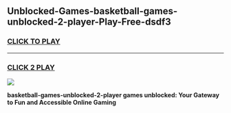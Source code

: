 
## Unblocked-Games-basketball-games-unblocked-2-player-Play-Free-dsdf3
<h3>
<a href="https://premium76.site?title=basketball-games-unblocked-2-player&ref=18A1">CLICK TO PLAY</a></h3>
<hr>

<h3>
<a href="https://premium76.site?title=basketball-games-unblocked-2-player&ref=18A1">CLICK 2 PLAY</a>
  
</h3>

<a href="https://premium76.site?title=basketball-games-unblocked-2-player&ref=18A1"><img src="https://clearcache.store/games.png"></a>


**basketball-games-unblocked-2-player games unblocked: Your Gateway to Fun and Accessible Online Gaming**
